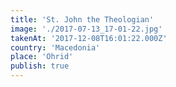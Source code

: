 ```yaml
---
title: 'St. John the Theologian'
image: './2017-07-13_17-01-22.jpg'
takenAt: '2017-12-08T16:01:22.000Z'
country: 'Macedonia'
place: 'Ohrid'
publish: true
---
```

